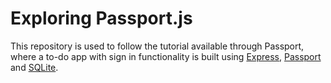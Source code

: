 # Exploring Passport.js

This repository is used to follow the tutorial available through Passport, where a to-do app with sign in functionality is built using [Express](https://expressjs.com/), [Passport](https://www.passportjs.org/) and [SQLite](https://www.sqlite.org/).
